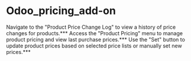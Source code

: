# Odoo_pricing_add-on
Navigate to the "Product Price Change Log" to view a history of price changes for products.*** Access the "Product Pricing" menu to manage product pricing and view last purchase prices.*** Use the "Set" button to update product prices based on selected price lists or manually set new prices.*** 
